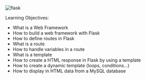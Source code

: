 ![flask](https://github.com/Elizabeth-Akinyi-O/AirBnB_clone_v2/assets/145594149/ba1ef725-625a-4a8f-875e-571d704261cd)

Learning Objectives:

- What is a Web Framework
- How to build a web framework with Flask
- How to define routes in Flask
- What is a route
- How to handle variables in a route
- What is a template
- How to create a HTML response in Flask by using a template
- How to create a dynamic template (loops, conditions…)
- How to display in HTML data from a MySQL database
